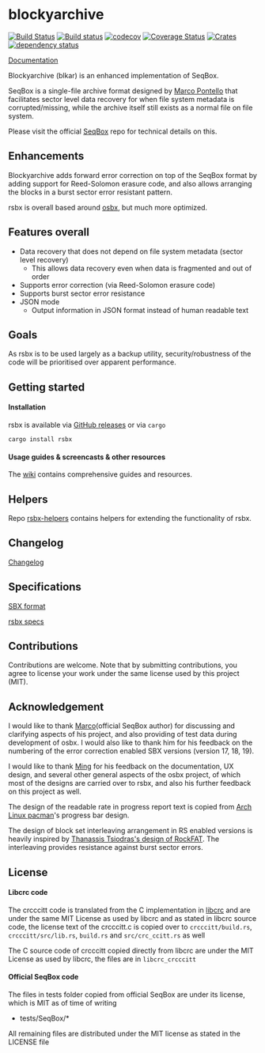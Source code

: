 # blockyarchive

[![Build Status](https://travis-ci.org/darrenldl/rust-SeqBox.svg?branch=master)](https://travis-ci.org/darrenldl/rust-SeqBox)
[![Build status](https://ci.appveyor.com/api/projects/status/ho6v99qysi9l8p6d?svg=true)](https://ci.appveyor.com/project/darrenldl/rust-seqbox)
[![codecov](https://codecov.io/gh/darrenldl/rust-SeqBox/branch/master/graph/badge.svg)](https://codecov.io/gh/darrenldl/rust-SeqBox)
[![Coverage Status](https://coveralls.io/repos/github/darrenldl/rust-SeqBox/badge.svg?branch=master)](https://coveralls.io/github/darrenldl/rust-SeqBox?branch=master)
[![Crates](https://img.shields.io/crates/v/rsbx.svg)](https://crates.io/crates/rsbx)
[![dependency status](https://deps.rs/repo/github/darrenldl/rsbx/status.svg)](https://deps.rs/repo/github/darrenldl/rsbx)

[Documentation](https://github.com/darrenldl/rust-SeqBox/wiki)

Blockyarchive (blkar) is an enhanced implementation of SeqBox.

SeqBox is a single-file archive format designed by [Marco Pontello](https://github.com/MarcoPon) that facilitates sector level data recovery for when file system metadata is corrupted/missing, while the archive itself still exists as a normal file on file system.

Please visit the official [SeqBox](https://github.com/MarcoPon/SeqBox) repo for technical details on this.

## Enhancements

Blockyarchive adds forward error correction on top of the SeqBox format by adding support for Reed-Solomon erasure code, and also allows arranging the blocks in a burst sector error resistant pattern.

rsbx is overall based around [osbx](https://github.com/darrenldl/ocaml-SeqBox), but much more optimized.

## Features overall

- Data recovery that does not depend on file system metadata (sector level recovery)
  - This allows data recovery even when data is fragmented and out of order
- Supports error correction (via Reed-Solomon erasure code)
- Supports burst sector error resistance
- JSON mode
  - Output information in JSON format instead of human readable text

## Goals

As rsbx is to be used largely as a backup utility, security/robustness of the code will be prioritised over apparent performance.

## Getting started

#### Installation

rsbx is available via [GitHub releases](https://github.com/darrenldl/rust-SeqBox/releases) or via `cargo`

```
cargo install rsbx
```

#### Usage guides & screencasts & other resources

The [wiki](https://github.com/darrenldl/rust-SeqBox/wiki) contains comprehensive guides and resources.

## Helpers

Repo [rsbx-helpers](https://github.com/darrenldl/rsbx-helpers) contains helpers for extending the functionality of rsbx.

## Changelog

[Changelog](CHANGELOG.md)

## Specifications

[SBX format](SBX_FORMAT.md)

[rsbx specs](RSBX_SPECS.md)

## Contributions

Contributions are welcome. Note that by submitting contributions, you agree to license your work under the same license used by this project (MIT).

## Acknowledgement

I would like to thank [Marco](https://github.com/MarcoPon)(official SeqBox author) for discussing and clarifying aspects of his project, and also providing of test data during development of osbx. I would also like to thank him for his feedback on the numbering of the error correction enabled SBX versions (version 17, 18, 19).

I would like to thank [Ming](https://github.com/mdchia/) for his feedback on the documentation, UX design, and several other general aspects of the osbx project, of which most of the designs are carried over to rsbx, and also his further feedback on this project as well.

The design of the readable rate in progress report text is copied from [Arch Linux pacman](https://wiki.archlinux.org/index.php/Pacman)'s progress bar design.

The design of block set interleaving arrangement in RS enabled versions is heavily inspired by [Thanassis Tsiodras's design of RockFAT](https://www.thanassis.space/RockFAT.html). The interleaving provides resistance against burst sector errors.

## License

#### Libcrc code

The crcccitt code is translated from the C implementation in [libcrc](https://github.com/lammertb/libcrc) and are under the same MIT License as used by libcrc and as stated in libcrc source code, the license text of the crcccitt.c is copied over to `crcccitt/build.rs`, `crcccitt/src/lib.rs`, `build.rs` and `src/crc_ccitt.rs` as well

The C source code of crcccitt copied directly from libcrc are under the MIT License as used by libcrc, the files are in ```libcrc_crcccitt```

#### Official SeqBox code

The files in tests folder copied from official SeqBox are under its license, which is MIT as of time of writing

- tests/SeqBox/*

All remaining files are distributed under the MIT license as stated in the LICENSE file
